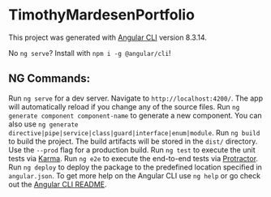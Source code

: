 # TimothyMardesenPortfolio

This project was generated with [Angular CLI](https://github.com/angular/angular-cli) version 8.3.14.

No `ng serve`? Install with `npm i -g @angular/cli`!

## NG Commands:
Run `ng serve` for a dev server. Navigate to `http://localhost:4200/`. The app will automatically reload if you change any of the source files.
Run `ng generate component component-name` to generate a new component. You can also use `ng generate directive|pipe|service|class|guard|interface|enum|module`.
Run `ng build` to build the project. The build artifacts will be stored in the `dist/` directory. Use the `--prod` flag for a production build.
Run `ng test` to execute the unit tests via [Karma](https://karma-runner.github.io).
Run `ng e2e` to execute the end-to-end tests via [Protractor](http://www.protractortest.org/).
Run `ng deploy` to deploy the package to the predefined location specified in `angular.json`.
To get more help on the Angular CLI use `ng help` or go check out the [Angular CLI README](https://github.com/angular/angular-cli/blob/master/README.md).
